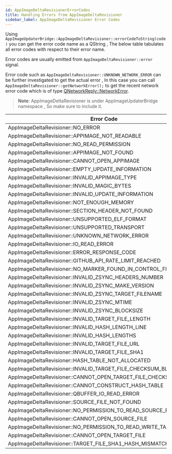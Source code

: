 ```yaml
---
id: AppImageDeltaRevisionerErrorCodes
title: Handling Errors from AppImageDeltaRevisioner
sidebar_label: AppImageDeltaRevisioner Error Codes
---
```


Using ```AppImageUpdaterBridge::AppImageDeltaRevisioner::errorCodeToString(code)``` you can get the error code name as 
a QString , The below table tabulates all error codes with respect to their error name.

Error codes are usually emitted from ```AppImageDeltaRevisioner::error``` signal.

Error code such as ```AppImageDeltaRevisioner::UNKNOWN_NETWORK_ERROR``` can be further investigated to get the actual 
error , In this case you can call ```AppImageDeltaRevisioner::getNetworkError();``` to get the recent network error code 
which is of type [QNetworkReply::NetworkError](https://doc.qt.io/qt-5/qnetworkreply.html#NetworkError-enum).


> **Note**: AppImageDeltaRevisioner is under AppImageUpdaterBridge namespace , So make sure to include it.


| Error Code | Value |
|-----------------------------------------------------|-------|
| AppImageDeltaRevisioner::NO_ERROR | 0 |
| AppImageDeltaRevisioner::APPIMAGE_NOT_READABLE | 1 |
| AppImageDeltaRevisioner::NO_READ_PERMISSION | 2 |
| AppImageDeltaRevisioner::APPIMAGE_NOT_FOUND | 3 |
| AppImageDeltaRevisioner::CANNOT_OPEN_APPIMAGE | 4 |
| AppImageDeltaRevisioner::EMPTY_UPDATE_INFORMATION | 5 |
| AppImageDeltaRevisioner::INVALID_APPIMAGE_TYPE | 6 |
| AppImageDeltaRevisioner::INVALID_MAGIC_BYTES | 7 |
| AppImageDeltaRevisioner::INVALID_UPDATE_INFORMATION | 8 |
| AppImageDeltaRevisioner::NOT_ENOUGH_MEMORY | 9 |
| AppImageDeltaRevisioner::SECTION_HEADER_NOT_FOUND | 10 |
| AppImageDeltaRevisioner::UNSUPPORTED_ELF_FORMAT | 11 |
| AppImageDeltaRevisioner::UNSUPPORTED_TRANSPORT | 12 |
| AppImageDeltaRevisioner::UNKNOWN_NETWORK_ERROR | 50 |
|  AppImageDeltaRevisioner::IO_READ_ERROR | 51 |
| AppImageDeltaRevisioner::ERROR_RESPONSE_CODE | 52 |
| AppImageDeltaRevisioner::GITHUB_API_RATE_LIMIT_REACHED | 53 |
| AppImageDeltaRevisioner::NO_MARKER_FOUND_IN_CONTROL_FILE | 54 |
| AppImageDeltaRevisioner::INVALID_ZSYNC_HEADERS_NUMBER | 55 |
| AppImageDeltaRevisioner::INVALID_ZSYNC_MAKE_VERSION | 56 |
| AppImageDeltaRevisioner::INVALID_ZSYNC_TARGET_FILENAME | 57 |
| AppImageDeltaRevisioner::INVALID_ZSYNC_MTIME | 58 |
| AppImageDeltaRevisioner::INVALID_ZSYNC_BLOCKSIZE | 59 |
| AppImageDeltaRevisioner::INVALID_TARGET_FILE_LENGTH | 60 |
| AppImageDeltaRevisioner::INVALID_HASH_LENGTH_LINE | 61 |
| AppImageDeltaRevisioner::INVALID_HASH_LENGTHS | 62 |
| AppImageDeltaRevisioner::INVALID_TARGET_FILE_URL | 63 |
| AppImageDeltaRevisioner::INVALID_TARGET_FILE_SHA1 | 64 |
|  AppImageDeltaRevisioner::HASH_TABLE_NOT_ALLOCATED | 100 |
| AppImageDeltaRevisioner::INVALID_TARGET_FILE_CHECKSUM_BLOCKS | 101 |
| AppImageDeltaRevisioner::CANNOT_OPEN_TARGET_FILE_CHECKSUM_BLOCKS | 102 |
| AppImageDeltaRevisioner::CANNOT_CONSTRUCT_HASH_TABLE | 103 |
| AppImageDeltaRevisioner::QBUFFER_IO_READ_ERROR | 104 |
| AppImageDeltaRevisioner::SOURCE_FILE_NOT_FOUND | 105 |
| AppImageDeltaRevisioner::NO_PERMISSION_TO_READ_SOURCE_FILE | 106 |
| AppImageDeltaRevisioner::CANNOT_OPEN_SOURCE_FILE | 107 |
| AppImageDeltaRevisioner::NO_PERMISSION_TO_READ_WRITE_TARGET_FILE | 108 |
| AppImageDeltaRevisioner::CANNOT_OPEN_TARGET_FILE | 109 |
| AppImageDeltaRevisioner::TARGET_FILE_SHA1_HASH_MISMATCH | 110 |

